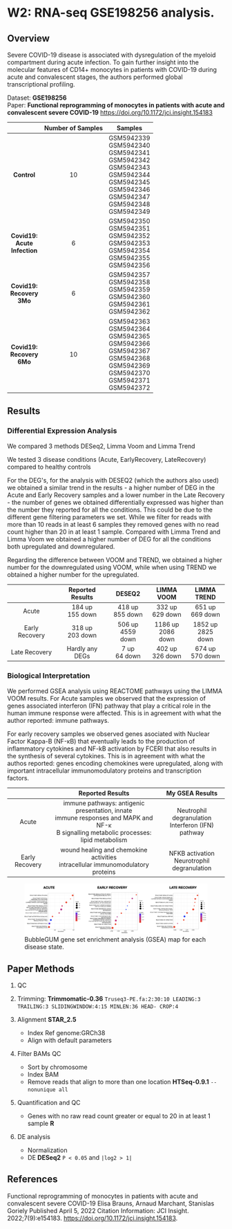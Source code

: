 
# W2: RNA-seq GSE198256 analysis. 


## Overview

Severe COVID-19 disease is associated with dysregulation of the myeloid compartment during acute infection. To gain further insight into the molecular features of CD14+ monocytes in patients with COVID-19 during acute and convalescent stages, the authors performed global transcriptional profiling.


Dataset: **GSE198256**  
Paper: **Functional reprogramming of monocytes in patients with acute and convalescent severe COVID-19**
https://doi.org/10.1172/jci.insight.154183



|                                      | Number of Samples |                                                                         Samples                                                                        |
|:------------------------------------:|:-----------------:|:------------------------------------------------------------------------------------------------------------------------------------------------------:|
|              **Control**             |         10        | GSM5942339<br>GSM5942340<br>GSM5942341<br>GSM5942342<br>GSM5942343<br>GSM5942344<br>GSM5942345<br>GSM5942346<br>GSM5942347<br>GSM5942348<br>GSM5942349 |
| **Covid19: <br>Acute <br>Infection** |         6         | GSM5942350<br>GSM5942351<br>GSM5942352<br>GSM5942353<br>GSM5942354<br>GSM5942355<br>GSM5942356                                                         |
|    **Covid19:<br>Recovery<br>3Mo**   |         6         | GSM5942357<br>GSM5942358<br>GSM5942359<br>GSM5942360<br>GSM5942361<br>GSM5942362                                                                       |
|    **Covid19:<br>Recovery<br>6Mo**   |         10        | GSM5942363<br>GSM5942364<br>GSM5942365<br>GSM5942366<br>GSM5942367<br>GSM5942368<br>GSM5942369<br>GSM5942370<br>GSM5942371<br>GSM5942372             



## Results

### Differential Expression Analysis

We compared 3 methods DESeq2, Limma Voom and Limma Trend

We tested 3 disease conditions (Acute, EarlyRecovery, LateRecovery) compared to healthy controls

For the DEG's, for the analysis with DESEQ2 (which the authors also used) we obtained a similar trend in the results - a higher number of DEG in the Acute and Early Recovery samples and a lower number in the Late Recovery - the number of genes we obtained differentially expressed was higher than the number they reported for all the conditions. This could be due to the different gene filtering parameters we set. While we filter for reads with more than 10 reads in at least 6 samples they removed genes with no read count higher than 20 in at least 1 sample. Compared with Limma Trend and Limma Voom we obtained a higher number of DEG for all the conditions both upregulated and downregulared.

Regarding the difference between VOOM and TREND,  we obtained a higher number for the downregulated using VOOM, while when using TREND we obtained a higher number for the upregulated.



|                | **Reported <br>Results** |      **DESEQ2**     |   **LIMMA<br>VOOM**  |  **LIMMA<br>TREND**  |
|:--------------:|:------------------------:|:-------------------:|:--------------------:|:--------------------:|
|      Acute     |    184 up<br>155 down    |  418 up<br>855 down |  332 up<br>629 down |  651 up<br>669 down  |
| Early Recovery |    318 up<br>203 down    | 506 up<br>4559 down | 1186 up<br>2086 down | 1852 up<br>2825 down |
|  Late Recovery |      Hardly any DEGs     |   7 up<br>64 down   |  402 up<br>326 down  |  674 up<br>570 down  |


### Biological Interpretation

We performed GSEA analysis using REACTOME pathways using the LIMMA VOOM results. For Acute samples we observed that the expression of genes associated interferon (IFN) pathway that play a critical role in the human immune response were affected. This is in agreement with what the author reported: immune pathways.

For early recovery samples we observed genes asociated with Nuclear Factor Kappa-B (NF-κB) that eventually leads to the production of inflammatory cytokines and NF-kB activation by FCERI that also results in the synthesis of several cytokines. This is in agreement with what the authos reported: genes encoding chemokines were upregulated, along with important intracellular immunomodulatory proteins and transcription factors. 

|                |                                                              Reported Results                                                              |                            My GSEA Results                           |
|:--------------:|:------------------------------------------------------------------------------------------------------------------------------------------:|:--------------------------------------------------------------------:|
|      Acute     | immune pathways: antigenic presentation, innate<br>immune responses and MAPK and NF-κ<br>B signalling metabolic processes: lipid metabolism |                          Neutrophil degranulation <br>Interferon (IFN) pathway                         |
| Early Recovery |                              wound healing and chemokine activities<br>intracellular immunomodulatory proteins                             | NFKB activation <br>Neurotrophil degranulation |

<figure>
    <img src="./content/imag/BIOINT.PNG"    
    <figcaption> BubbleGUM gene set enrichment analysis (GSEA) map for each disease state.</figcaption>
</figure>


## Paper Methods 

1. QC
2. Trimming:  **Trimmomatic-0.36**  `Truseq3-PE.fa:2:30:10 LEADING:3 TRAILING:3 SLIDINGWINDOW:4:15 MINLEN:36 HEAD- CROP:4`
3. Alignment **STAR_2.5** 
    - Index Ref genome:GRCh38
    - Align with default parameters

4. Filter BAMs QC
    - Sort by chromosome
    - Index BAM
    - Remove reads that align to more than one location **HTSeq-0.9.1** `--nonunique all`

5. Quantification and QC
    - Genes with no raw read count greater or equal to 20 in at least 1 sample **R**

6. DE analysis
    - Normalization
    - DE **DESeq2** `P < 0.05` and `|log2 > 1|`








## References

Functional reprogramming of monocytes in patients with acute and convalescent severe COVID-19
Elisa Brauns, Arnaud Marchant, Stanislas Goriely
Published April 5, 2022 
Citation Information: JCI Insight. 2022;7(9):e154183. https://doi.org/10.1172/jci.insight.154183.



